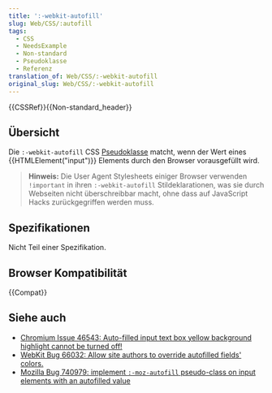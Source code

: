 ```yaml
---
title: ':-webkit-autofill'
slug: Web/CSS/:autofill
tags:
  - CSS
  - NeedsExample
  - Non-standard
  - Pseudoklasse
  - Referenz
translation_of: Web/CSS/:-webkit-autofill
original_slug: Web/CSS/:-webkit-autofill
---
```

{{CSSRef}}{{Non-standard_header}}

## Übersicht

Die `:-webkit-autofill` CSS [Pseudoklasse](/de/docs/Web/CSS/Pseudo-classes) matcht, wenn der Wert eines {{HTMLElement("input")}} Elements durch den Browser vorausgefüllt wird.

> **Hinweis:** Die User Agent Stylesheets einiger Browser verwenden `!important` in ihren `:-webkit-autofill` Stildeklarationen, was sie durch Webseiten nicht überschreibbar macht, ohne dass auf JavaScript Hacks zurückgegriffen werden muss.

## Spezifikationen

Nicht Teil einer Spezifikation.

## Browser Kompatibilität

{{Compat}}

## Siehe auch

- [Chromium Issue 46543: Auto-filled input text box yellow background highlight cannot be turned off!](https://code.google.com/p/chromium/issues/detail?id=46543)
- [WebKit Bug 66032: Allow site authors to override autofilled fields' colors.](https://bugs.webkit.org/show_bug.cgi?id=66032)
- [Mozilla Bug 740979: implement `:-moz-autofill` pseudo-class on input elements with an autofilled value](https://bugzilla.mozilla.org/show_bug.cgi?id=740979)
